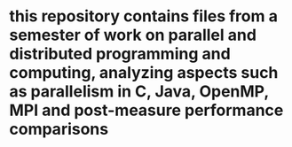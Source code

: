 # this repository contains files from a semester of work on parallel and distributed programming and computing, analyzing aspects such as parallelism in C, Java, OpenMP, MPI and post-measure performance comparisons

